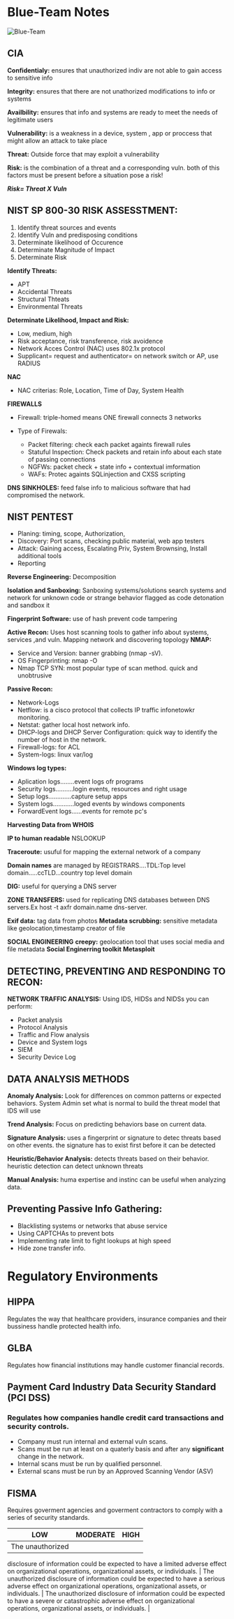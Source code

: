 # Blue-Team Notes
![Blue-Team](https://8truhw.dm.files.1drv.com/y4mSaAg5PYru4dzKg07xrxe5p7hYOk6ihHC0hsTDMh8768QoCuRPRV_X7haputhoJ7FOoAvyoQOJC73yssv23YTubOVTS8cFFplYw85ZqcaOyJBr60zEeA31W88PdGBeW2f85LBBxbjJVDBozRlI9UlD2TSGZ92zLXREFzUpG-tobvU31rbE_fvbqGB0r17G17NUHsQg1CFwVC-jGnNTFqPjg?width=650&height=269&cropmode=none)
## CIA
**Confidentialy:** ensures that unauthorized indiv are not able to gain access to sensitive info

**Integrity:** ensures that there are not unathorized modifications to info or systems 

**Availbility:** ensures that info and systems are ready to meet the needs of legitimate users

**Vulnerability:** is a weakness in a device, system , app or proccess that might allow an attack to take place

**Threat:** Outside force that may exploit a vulnerability 

**Risk:** is the combination of a threat  and a corresponding vuln. both of this factors must be present before a situation pose a risk!

***Risk= Threat X Vuln***

## NIST SP 800-30 RISK ASSESSTMENT:
1. Identify threat sources and events
2. Identify Vuln and predisposing conditions
3. Determinate likelihood of Occurence
4. Determinate Magnitude of Impact
5. Determinate Risk
  
**Identify Threats:**
  - APT
  - Accidental Threats
  - Structural Thteats
  - Environmental Threats

**Determinate Likelihood, Impact and Risk:**
  - Low, medium, high
  - Risk acceptance, risk transference, risk avoidence
  - Network Acces Control (NAC) uses 802.1x protocol
  - Supplicant= request and authenticator= on network switch or AP, use RADIUS
  
**NAC**
  - NAC criterias: Role, Location, Time of Day, System Health
  
**FIREWALLS**
  - Firewall: triple-homed means ONE firewall connects 3 networks
  
  - Type of Firewals:
    - Packet filtering: check each packet againts firewall rules 
    - Statuful Inspection: Check packets and retain info about each state of passing connections
    - NGFWs: packet check + state info + contextual imformation
    - WAFs: Protec againts SQLinjection  and CXSS scripting

**DNS SINKHOLES:** feed false info to malicious software that had compromised the network.

## NIST PENTEST
  - Planing: timing, scope, Authorization, 
  - Discovery: Port scans, checking public material, web app testers
  - Attack: Gaining access, Escalating Priv, System Brownsing, Install additional tools
  - Reporting 


**Reverse Engineering:** Decomposition

**Isolation and Sanboxing:** 
Sanboxing systems/solutions search systems and network for unknown code or strange behavior flagged as code detonation and sandbox it

**Fingerprint Software:** use of hash prevent code tampering

**Active Recon:** 
Uses host scanning tools to gather info about systems, services ,and vuln. Mapping network and discovering topology 
**NMAP:**
- Service and Version: banner grabbing (nmap -sV).
- OS Fingerprinting: nmap -O
- Nmap TCP SYN: most popular type of scan method. quick and unobtrusive


**Passive Recon:**
- Network-Logs
- Netflow: is a cisco protocol that collects IP traffic infonetowkr monitoring. 
- Netstat: gather local host network info.
- DHCP-logs and DHCP Server Configuration: quick way to identify the number of host in the network.
- Firewall-logs: for ACL
- System-logs: linux var/log

**Windows log types:** 
- Aplication logs........event logs ofr programs
- Security logs..........login events, resources and right usage 
- Setup logs.............capture setup apps
- System logs............loged events by windows components
- ForwardEvent logs......events for remote pc's

**Harvesting Data from WHOIS**

**IP to human readable** NSLOOKUP 

**Traceroute:** usuful for mapping the external network of a company

**Domain names** are managed by REGISTRARS....TDL:Top level domain.....ccTLD...country top level domain

**DIG:** useful for querying a DNS server

**ZONE TRANSFERS:** used for replicating DNS databases between DNS servers.Ex host -t axfr domain.name dns-server.

**Exif data:** tag data from photos
**Metadata scrubbing:** sensitive metadata like geolocation,timestamp creator of file

**SOCIAL ENGINEERING**
**creepy:** geolocation tool that uses social media and file metadata 
**Social Enginerring toolkit**
**Metasploit**

## DETECTING, PREVENTING AND RESPONDING TO RECON:

**NETWORK TRAFFIC ANALYSIS:**
Using IDS, HIDSs and NIDSs you can perform:
- Packet analysis
- Protocol Analysis
- Traffic and Flow analysis
- Device and System logs
- SIEM
- Security Device Log

## DATA ANALYSIS METHODS

**Anomaly Analysis:** Look for differences on common patterns or expected behaviors. System Admin set what is normal to build the threat model that IDS will use

**Trend Analysis:** Focus on predicting behaviors base on current data.

**Signature Analysis:** uses a fingerprint or signature to detec threats based on other events. the signature has to exist first before it can be detected

**Heuristic/Behavior Analysis:** detects threats based on their behavior. heuristic detection can detect unknown threats

**Manual Analysis:** huma expertise and instinc can be useful when analyzing data.

## Preventing Passive Info Gathering:

- Blacklisting systems or networks that abuse service
- Using CAPTCHAs to prevent bots
- Implementing rate limit to fight lookups at high speed
- Hide zone transfer info.

# Regulatory Environments
## HIPPA
Regulates the way that healthcare providers, insurance companies and their bussiness handle protected health info.

## GLBA 
Regulates how financial institutions may handle customer financial records.

## Payment Card Industry Data Security Standard (PCI DSS)
### Regulates how companies handle credit card transactions and security controls.
- Company must run internal and external vuln scans.
- Scans must be run at least on a quaterly basis and after any **significant**  change in the network.
- Internal scans must be run by qualified personnel. 
- External scans must be run by  an Approved Scanning Vendor (ASV)

## FISMA
Requires goverment agencies and goverment contractors to comply with  a series of security standards.


|LOW | MODERATE |HIGH|
|----|:--------:|----:|
| The unauthorized
disclosure of information
could be expected to have
a limited adverse effect on
organizational operations,
organizational assets, or
individuals.    |  The unauthorized
disclosure of information
could be expected to have
a serious adverse effect on
organizational operations,
organizational assets, or
individuals.         |   The unauthorized
disclosure of information
could be expected to have
a severe or catastrophic
adverse effect on
organizational operations,
organizational assets, or
individuals.   |























